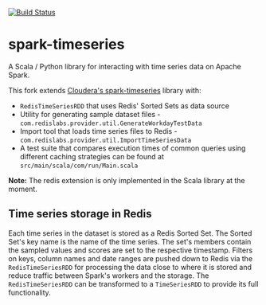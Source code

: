 [![Build Status](https://travis-ci.org/RedisLabs/spark-timeseries.svg)](https://travis-ci.org/RedisLabs/spark-timeseries)

spark-timeseries
=============

A Scala / Python library for interacting with time series data on Apache Spark.

This fork extends [Cloudera's spark-timeseries](https://github.com/cloudera/spark-timeseries) library with:

* `RedisTimeSeriesRDD` that uses Redis' Sorted Sets as data source
* Utility for generating sample dataset files - `com.redislabs.provider.util.GenerateWorkdayTestData`
* Import tool that loads time series files to Redis - `com.redislabs.provider.util.ImportTimeSeriesData`
* A test suite that compares execution times of common queries using different caching strategies can be found at `src/main/scala/com/run/Main.scala`

**Note:** The redis extension is only implemented in the Scala library at the moment.

Time series storage in Redis
---

Each time series in the dataset is stored as a Redis Sorted Set. The Sorted Set's key name is the name of the time series. The set's members contain the sampled values and  scores are set to the respective timestamp. Filters on keys, column names and date ranges are pushed down to Redis via the `RedisTimeSeriesRDD` for processing the data close to where it is stored and reduce traffic between Spark's workers and the storage. The `RedisTimeSeriesRDD` can be transformed to a `TimeSeriesRDD` to provide its full functionality.
